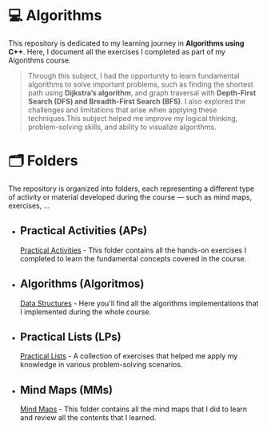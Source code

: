 # 💻 Algorithms 
This repository is dedicated to my learning journey in **Algorithms using C++**. Here, I document all the exercises I completed as part of my Algorithms course.

>Through this subject, I had the opportunity to learn fundamental algorithms to solve important problems, such as finding the shortest path using **Dijkstra’s algorithm**, and graph traversal with **Depth-First Search (DFS) and Breadth-First Search (BFS)**.
>I also explored the challenges and limitations that arise when applying these techniques.This subject helped me improve my logical thinking, problem-solving skills, and ability to visualize algorithms.

# 🗂️ Folders
The repository is organized into folders, each representing a different type of activity or material developed during the course — such as mind maps, exercises, ...

- ## Practical Activities (APs)
  [Practical Activities](https://github.com/renanrv4/CIN0140/tree/master/APs) -
 This folder contains all the hands-on exercises I completed to learn the fundamental concepts covered in the course.

- ## Algorithms (Algoritmos)
  [Data Structures](https://github.com/renanrv4/CIN0140/tree/master/Algoritmos) -
  Here you'll find all the algorithms implementations that I implemented during the whole course.

- ## Practical Lists (LPs)
  [Practical Lists](https://github.com/renanrv4/CIN0140/tree/master/LPs) -
  A collection of exercises that helped me apply my knowledge in various problem-solving scenarios.

- ## Mind Maps (MMs)
  [Mind Maps](https://github.com/renanrv4/CIN0140/tree/master/MMs) -
  This folder contains all the mind maps that I did to learn and review all the contents that I learned.
